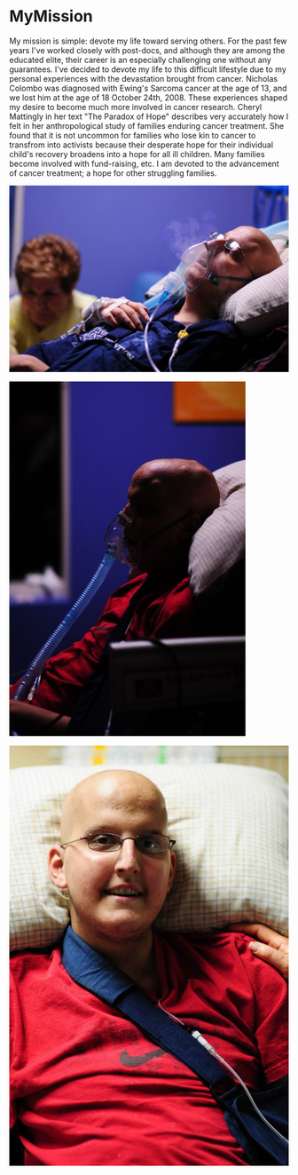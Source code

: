 # MyMission
My mission is simple: devote my life toward serving others. For the past few years I've worked closely with post-docs, and although they are among the educated elite, their career is an especially challenging one without any guarantees.  I've decided to devote my life to this difficult lifestyle due to my personal experiences with the devastation brought from cancer. 
    Nicholas Colombo was diagnosed with Ewing's Sarcoma cancer at the age of 13, and we lost him at the age of 18 October 24th, 2008.  These experiences shaped my desire to become much more involved in cancer research.  Cheryl Mattingly in her text "The Paradox of Hope" describes very accurately how I felt in her anthropological study of families enduring cancer treatment. She found that it is not uncommon for families who lose kin to cancer to transfrom into activists because their desperate hope for their individual child's recovery broadens into a hope for all ill children.  Many families become involved with fund-raising, etc.  I am devoted to the advancement of cancer treatment; a hope for other struggling families.

![Nick a few days before death](nick2b.jpg "Nick a Day Before Death")

![Nick's Last Days](nick3.jpg "Nick's Last Days")

![Nick Smiling](nick+smiling1.jpg "Nick Smiles!")


